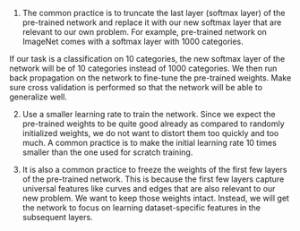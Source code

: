 1. The common practice is to truncate the last layer (softmax layer) of the pre-trained network and replace it with our new softmax layer that are relevant to our own problem. For example, pre-trained network on ImageNet comes with a softmax layer with 1000 categories.

If our task is a classification on 10 categories, the new softmax layer of the network will be of 10 categories instead of 1000 categories. We then run back propagation on the network to fine-tune the pre-trained weights. Make sure cross validation is performed so that the network will be able to generalize well.

2. Use a smaller learning rate to train the network. Since we expect the pre-trained weights to be quite good already as compared to randomly initialized weights, we do not want to distort them too quickly and too much. A common practice is to make the initial learning rate 10 times smaller than the one used for scratch training.

3. It is also a common practice to freeze the weights of the first few layers of the pre-trained network. This is because the first few layers capture universal features like curves and edges that are also relevant to our new problem. We want to keep those weights intact. Instead, we will get the network to focus on learning dataset-specific features in the subsequent layers.